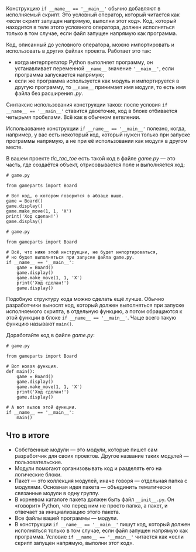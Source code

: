 
Конструкцию `if __name__ == '__main__'` обычно добавляют в исполняемый скрипт. Это условный оператор, который читается как «если скрипт запущен напрямую, выполни этот код». Код, который находится в теле этого условного оператора, должен исполняться только в том случае, если файл запущен напрямую как программа.

Код, описанный до условного оператора, можно импортировать и использовать в других файлах проекта. Работает это так:

- когда интерпретатор Python выполняет программу, он устанавливает переменной `__name__` значение `'__main__'`, если программа запускается напрямую;
- если же программа используется как модуль и импортируется в другую программу, то `__name__` принимает имя модуля, то есть имя файла без расширения _.py_.

Синтаксис использования конструкции таков: после условия `if __name__ == '__main__'` ставится двоеточие, код в блоке отбивается четырьмя пробелами. Всё как в обычном ветвлении.


Использование конструкции `if __name__ == '__main__'` полезно, когда, например, у вас есть некоторый код, который нужен только при запуске программы напрямую, а не при её использовании как модуля в другом месте.

В вашем проекте _tic_tac_toe_ есть такой код в файле _game.py_ — это часть, где создаётся объект, отрисовывается поле и выполняется ход:



```
# game.py

from gameparts import Board

# Вот код, о котором говорится в абзаце выше.
game = Board()
game.display()
game.make_move(1, 1, 'X')
print('Ход сделан!')
game.display() 
```


```
# game.py

from gameparts import Board

# Всё, что ниже этой инструкции, не будет импортироваться,
# но будет выполняться при запуске файла game.py.
if __name__ == '__main__':
    game = Board()
    game.display()
    game.make_move(1, 1, 'X')
    print('Ход сделан!')
    game.display()
```



Подобную структуру кода можно сделать ещё лучше. Обычно разработчики выносят код, который должен выполняться при запуске исполняемого скрипта, в отдельную функцию, а потом обращаются к этой функции в блоке `if __name__ == '__main__'`. Чаще всего такую функцию называют `main()`.

Доработайте код в файле _game.py_:

```
# game.py

from gameparts import Board

# Вот новая функция.
def main():
    game = Board()
    game.display()
    game.make_move(1, 1, 'X')
    print('Ход сделан!')
    game.display()

# А вот вызов этой функции.
if __name__ == '__main__':
    main() 
```


## Что в итоге

- Собственные модули — это модули, которые пишет сам разработчик для своих проектов. Другое название таких модулей — пользовательские.
- Модули помогают организовывать код и разделять его на логические блоки.
- Пакет — это коллекция модулей, иначе говоря — отдельная папка с модулями. Основная идея пакета — объединить тематически связанные модули в одну группу.
- В корневом каталоге пакета должен быть файл `__init__.py`. Он «говорит» Python, что перед ним не просто папка, а пакет, и отвечает за инициализацию этого пакета.
- Все файлы вашей программы — модули.
- В конструкции `if __name__ == '__main__'` пишут код, который должен исполняться только в том случае, если файл запущен напрямую как программа. Условие `if __name__ == '__main__'` читается как «если скрипт запущен напрямую, выполни этот код».